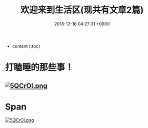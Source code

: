 ﻿---
layout: post
title:  欢迎来到生活区(现共有文章2篇)
date:   2018-12-16 04:27:01 +0800
categories: guide
tag: guide
---

* content
{:toc}


# 打瞌睡的那些事！
<a href="{{ '/2018/12/03/Sleep/' | prepend: site.baseurl }}"><img src="https://s1.ax2x.com/2018/12/16/5QCrOl.png" alt="5QCrOl.png" border="0" /></a>
---
# Span
<a href="{{ '/2018/12/12/span/' | prepend: site.baseurl }}"><img src="https://s1.ax2x.com/2018/12/16/5QCrOl.png" alt="5QCrOl.png" border="0" /></a>